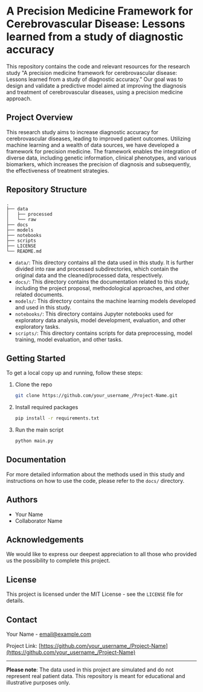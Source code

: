 # A Precision Medicine Framework for Cerebrovascular Disease: Lessons learned from a study of diagnostic accuracy

This repository contains the code and relevant resources for the research study "A precision medicine framework for cerebrovascular disease: Lessons learned from a study of diagnostic accuracy." Our goal was to design and validate a predictive model aimed at improving the diagnosis and treatment of cerebrovascular diseases, using a precision medicine approach.

## Project Overview

This research study aims to increase diagnostic accuracy for cerebrovascular diseases, leading to improved patient outcomes. Utilizing machine learning and a wealth of data sources, we have developed a framework for precision medicine. The framework enables the integration of diverse data, including genetic information, clinical phenotypes, and various biomarkers, which increases the precision of diagnosis and subsequently, the effectiveness of treatment strategies.

## Repository Structure

```
.
├── data
│   ├── processed
│   └── raw
├── docs
├── models
├── notebooks
├── scripts
├── LICENSE
└── README.md
```

- `data/`: This directory contains all the data used in this study. It is further divided into raw and processed subdirectories, which contain the original data and the cleaned/processed data, respectively.
- `docs/`: This directory contains the documentation related to this study, including the project proposal, methodological approaches, and other related documents.
- `models/`: This directory contains the machine learning models developed and used in this study.
- `notebooks/`: This directory contains Jupyter notebooks used for exploratory data analysis, model development, evaluation, and other exploratory tasks.
- `scripts/`: This directory contains scripts for data preprocessing, model training, model evaluation, and other tasks.

## Getting Started

To get a local copy up and running, follow these steps:

1. Clone the repo
   ```sh
   git clone https://github.com/your_username_/Project-Name.git
   ```
2. Install required packages
   ```sh
   pip install -r requirements.txt
   ```
3. Run the main script
   ```sh
   python main.py
   ```

## Documentation

For more detailed information about the methods used in this study and instructions on how to use the code, please refer to the `docs/` directory.

## Authors

- Your Name
- Collaborator Name

## Acknowledgements

We would like to express our deepest appreciation to all those who provided us the possibility to complete this project.

## License

This project is licensed under the MIT License - see the `LICENSE` file for details.

## Contact

Your Name - email@example.com

Project Link: [https://github.com/your_username_/Project-Name](https://github.com/your_username_/Project-Name)

---

**Please note**: The data used in this project are simulated and do not represent real patient data. This repository is meant for educational and illustrative purposes only.
